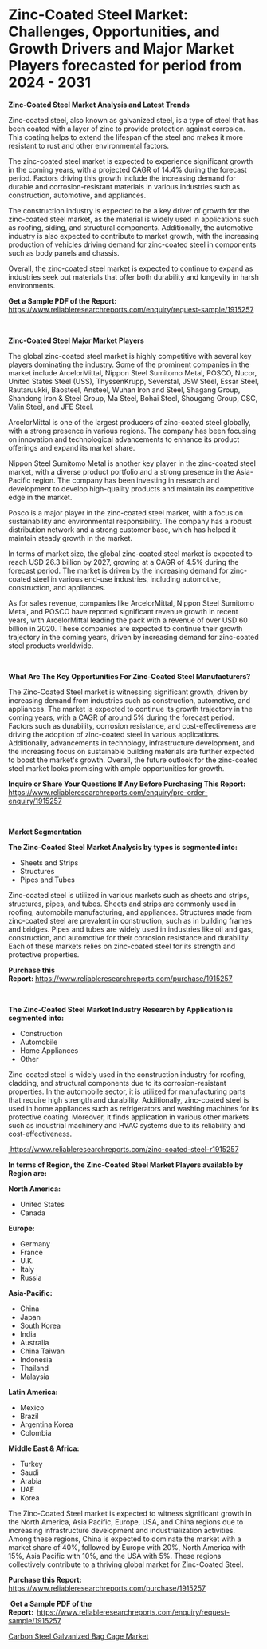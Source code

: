 <p><h1>Zinc-Coated Steel Market: Challenges, Opportunities, and Growth Drivers and Major Market Players forecasted for period from 2024 - 2031</h1></p><p><strong>Zinc-Coated Steel Market Analysis and Latest Trends</strong></p>
<p><p>Zinc-coated steel, also known as galvanized steel, is a type of steel that has been coated with a layer of zinc to provide protection against corrosion. This coating helps to extend the lifespan of the steel and makes it more resistant to rust and other environmental factors.</p><p>The zinc-coated steel market is expected to experience significant growth in the coming years, with a projected CAGR of 14.4% during the forecast period. Factors driving this growth include the increasing demand for durable and corrosion-resistant materials in various industries such as construction, automotive, and appliances.</p><p>The construction industry is expected to be a key driver of growth for the zinc-coated steel market, as the material is widely used in applications such as roofing, siding, and structural components. Additionally, the automotive industry is also expected to contribute to market growth, with the increasing production of vehicles driving demand for zinc-coated steel in components such as body panels and chassis.</p><p>Overall, the zinc-coated steel market is expected to continue to expand as industries seek out materials that offer both durability and longevity in harsh environments.</p></p>
<p><strong>Get a Sample PDF of the Report:&nbsp;</strong> <a href="https://www.reliableresearchreports.com/enquiry/request-sample/1915257">https://www.reliableresearchreports.com/enquiry/request-sample/1915257</a></p>
<p>&nbsp;</p>
<p><strong>Zinc-Coated Steel Major Market Players</strong></p>
<p><p>The global zinc-coated steel market is highly competitive with several key players dominating the industry. Some of the prominent companies in the market include ArcelorMittal, Nippon Steel Sumitomo Metal, POSCO, Nucor, United States Steel (USS), ThyssenKrupp, Severstal, JSW Steel, Essar Steel, Rautaruukki, Baosteel, Ansteel, Wuhan Iron and Steel, Shagang Group, Shandong Iron & Steel Group, Ma Steel, Bohai Steel, Shougang Group, CSC, Valin Steel, and JFE Steel.</p><p>ArcelorMittal is one of the largest producers of zinc-coated steel globally, with a strong presence in various regions. The company has been focusing on innovation and technological advancements to enhance its product offerings and expand its market share.</p><p>Nippon Steel Sumitomo Metal is another key player in the zinc-coated steel market, with a diverse product portfolio and a strong presence in the Asia-Pacific region. The company has been investing in research and development to develop high-quality products and maintain its competitive edge in the market.</p><p>Posco is a major player in the zinc-coated steel market, with a focus on sustainability and environmental responsibility. The company has a robust distribution network and a strong customer base, which has helped it maintain steady growth in the market.</p><p>In terms of market size, the global zinc-coated steel market is expected to reach USD 26.3 billion by 2027, growing at a CAGR of 4.5% during the forecast period. The market is driven by the increasing demand for zinc-coated steel in various end-use industries, including automotive, construction, and appliances.</p><p>As for sales revenue, companies like ArcelorMittal, Nippon Steel Sumitomo Metal, and POSCO have reported significant revenue growth in recent years, with ArcelorMittal leading the pack with a revenue of over USD 60 billion in 2020. These companies are expected to continue their growth trajectory in the coming years, driven by increasing demand for zinc-coated steel products worldwide.</p></p>
<p>&nbsp;</p>
<p><strong>What Are The Key Opportunities For Zinc-Coated Steel Manufacturers?</strong></p>
<p><p>The Zinc-Coated Steel market is witnessing significant growth, driven by increasing demand from industries such as construction, automotive, and appliances. The market is expected to continue its growth trajectory in the coming years, with a CAGR of around 5% during the forecast period. Factors such as durability, corrosion resistance, and cost-effectiveness are driving the adoption of zinc-coated steel in various applications. Additionally, advancements in technology, infrastructure development, and the increasing focus on sustainable building materials are further expected to boost the market's growth. Overall, the future outlook for the zinc-coated steel market looks promising with ample opportunities for growth.</p></p>
<p><strong>Inquire or Share Your Questions If Any Before Purchasing This Report:</strong> <a href="https://www.reliableresearchreports.com/enquiry/pre-order-enquiry/1915257">https://www.reliableresearchreports.com/enquiry/pre-order-enquiry/1915257</a></p>
<p>&nbsp;</p>
<p><strong>Market Segmentation</strong></p>
<p><strong>The Zinc-Coated Steel Market Analysis by types is segmented into:</strong></p>
<p><ul><li>Sheets and Strips</li><li>Structures</li><li>Pipes and Tubes</li></ul></p>
<p><p>Zinc-coated steel is utilized in various markets such as sheets and strips, structures, pipes, and tubes. Sheets and strips are commonly used in roofing, automobile manufacturing, and appliances. Structures made from zinc-coated steel are prevalent in construction, such as in building frames and bridges. Pipes and tubes are widely used in industries like oil and gas, construction, and automotive for their corrosion resistance and durability. Each of these markets relies on zinc-coated steel for its strength and protective properties.</p></p>
<p><strong>Purchase this Report:&nbsp;</strong><a href="https://www.reliableresearchreports.com/purchase/1915257">https://www.reliableresearchreports.com/purchase/1915257</a></p>
<p>&nbsp;</p>
<p><strong>The Zinc-Coated Steel Market Industry Research by Application is segmented into:</strong></p>
<p><ul><li>Construction</li><li>Automobile</li><li>Home Appliances</li><li>Other</li></ul></p>
<p><p>Zinc-coated steel is widely used in the construction industry for roofing, cladding, and structural components due to its corrosion-resistant properties. In the automobile sector, it is utilized for manufacturing parts that require high strength and durability. Additionally, zinc-coated steel is used in home appliances such as refrigerators and washing machines for its protective coating. Moreover, it finds application in various other markets such as industrial machinery and HVAC systems due to its reliability and cost-effectiveness.</p></p>
<p><a href="https://www.reliableresearchreports.com/zinc-coated-steel-r1915257">&nbsp;https://www.reliableresearchreports.com/zinc-coated-steel-r1915257</a></p>
<p><strong>In terms of Region, the Zinc-Coated Steel Market Players available by Region are:</strong></p>
<p>
    <p> <strong> North America: </strong>
        <ul>
            <li>United States</li>
            <li>Canada</li>
        </ul>
        </p> 
    <p> <strong> Europe: </strong>
        <ul>
            <li>Germany</li>
            <li>France</li>
            <li>U.K.</li>
            <li>Italy</li>
            <li>Russia</li>
        </ul>
        </p> 
    <p> <strong> Asia-Pacific: </strong>
        <ul>
            <li>China</li>
            <li>Japan</li>
            <li>South Korea</li>
            <li>India</li>
            <li>Australia</li>
            <li>China Taiwan</li>
            <li>Indonesia</li>
            <li>Thailand</li>
            <li>Malaysia</li>
        </ul>
        </p> 
    <p> <strong> Latin America: </strong>
        <ul>
            <li>Mexico</li>
            <li>Brazil</li>
            <li>Argentina Korea</li>
            <li>Colombia</li>
        </ul>
        </p> 
    <p> <strong> Middle East & Africa: </strong>
        <ul>
            <li>Turkey</li>
            <li>Saudi</li>
            <li>Arabia</li>
            <li>UAE</li>
            <li>Korea</li>
        </ul>
    </p>
    </p>
<p><p>The Zinc-Coated Steel market is expected to witness significant growth in the North America, Asia Pacific, Europe, USA, and China regions due to increasing infrastructure development and industrialization activities. Among these regions, China is expected to dominate the market with a market share of 40%, followed by Europe with 20%, North America with 15%, Asia Pacific with 10%, and the USA with 5%. These regions collectively contribute to a thriving global market for Zinc-Coated Steel.</p></p>
<p><strong>Purchase this Report: </strong><a href="https://www.reliableresearchreports.com/purchase/1915257">https://www.reliableresearchreports.com/purchase/1915257</a></p>
<p>&nbsp;<strong>Get a Sample PDF of the Report:&nbsp;&nbsp;</strong><a href="https://www.reliableresearchreports.com/enquiry/request-sample/1915257">https://www.reliableresearchreports.com/enquiry/request-sample/1915257</a></p>
<p><strong></strong></p>
<p><p><a href="https://github.com/markusgodoy/Market-Research-Report-List-3/blob/main/carbon-steel-galvanized-bag-cage-market.md">Carbon Steel Galvanized Bag Cage Market</a></p></p>